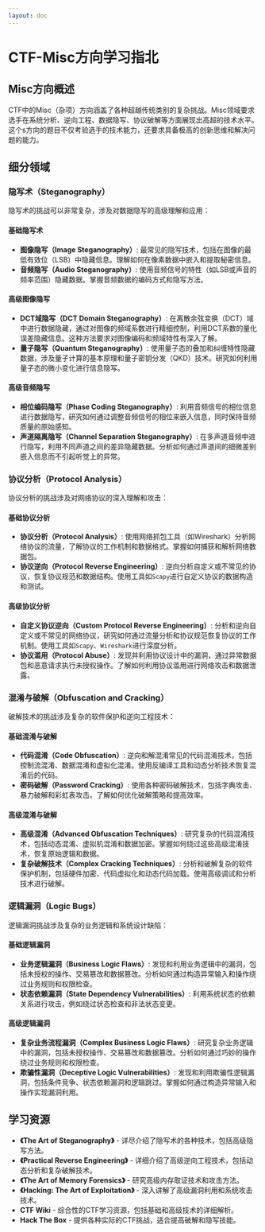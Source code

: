 ```yaml
---
layout: doc
---
```


# CTF-Misc方向学习指北

## Misc方向概述

CTF中的Misc（杂项）方向涵盖了各种超越传统类别的复杂挑战。Misc领域要求选手在系统分析、逆向工程、数据隐写、协议破解等方面展现出高超的技术水平。这个s方向的题目不仅考验选手的技术能力，还要求具备极高的创新思维和解决问题的能力。

## 细分领域

### 隐写术（Steganography）

隐写术的挑战可以非常复杂，涉及对数据隐写的高级理解和应用：

#### 基础隐写术

- **图像隐写（Image Steganography）**: 最常见的隐写技术，包括在图像的最低有效位（LSB）中隐藏信息。理解如何在像素数据中嵌入和提取秘密信息。
- **音频隐写（Audio Steganography）**: 使用音频信号的特性（如LSB或声音的频率范围）隐藏数据。掌握音频数据的编码方式和隐写方法。

#### 高级图像隐写

- **DCT域隐写（DCT Domain Steganography）**: 在离散余弦变换（DCT）域中进行数据隐藏，通过对图像的频域系数进行精细控制，利用DCT系数的量化误差隐藏信息。这种方法要求对图像编码和频域特性有深入了解。
- **量子隐写（Quantum Steganography）**: 使用量子态的叠加和纠缠特性隐藏数据，涉及量子计算的基本原理和量子密钥分发（QKD）技术。研究如何利用量子态的微小变化进行信息隐写。

#### 高级音频隐写

- **相位编码隐写（Phase Coding Steganography）**: 利用音频信号的相位信息进行数据隐写，研究如何通过调整音频信号的相位来嵌入信息，同时保持音频质量的原始感知。
- **声道隔离隐写（Channel Separation Steganography）**: 在多声道音频中进行隐写，利用不同声道之间的差异隐藏数据。分析如何通过声道间的细微差别嵌入信息而不引起听觉上的异常。

### 协议分析（Protocol Analysis）

协议分析的挑战涉及对网络协议的深入理解和攻击：

#### 基础协议分析

- **协议分析（Protocol Analysis）**: 使用网络抓包工具（如Wireshark）分析网络协议的流量，了解协议的工作机制和数据格式。掌握如何捕获和解析网络数据包。
- **协议逆向（Protocol Reverse Engineering）**: 逆向分析自定义或不常见的协议，恢复协议规范和数据结构。使用工具如`Scapy`进行自定义协议的数据构造和测试。

#### 高级协议分析

- **自定义协议逆向（Custom Protocol Reverse Engineering）**: 分析和逆向自定义或不常见的网络协议，研究如何通过流量分析和协议规范恢复协议的工作机制。使用工具如`Scapy`、`Wireshark`进行深度分析。
- **协议滥用（Protocol Abuse）**: 发现并利用协议设计中的漏洞，通过异常数据包和恶意请求执行未授权操作。了解如何利用协议滥用进行网络攻击和数据泄露。

### 混淆与破解（Obfuscation and Cracking）

破解技术的挑战涉及复杂的软件保护和逆向工程技术：

#### 基础混淆与破解

- **代码混淆（Code Obfuscation）**: 逆向和解混淆常见的代码混淆技术，包括控制流混淆、数据混淆和虚拟化混淆。使用反编译工具和动态分析技术恢复混淆后的代码。
- **密码破解（Password Cracking）**: 使用各种密码破解技术，包括字典攻击、暴力破解和彩虹表攻击。了解如何优化破解策略和提高效率。

#### 高级混淆与破解

- **高级混淆（Advanced Obfuscation Techniques）**: 研究复杂的代码混淆技术，包括动态混淆、虚拟机混淆和数据加密。掌握如何绕过这些高级混淆技术，恢复原始逻辑和数据。
- **复杂破解技术（Complex Cracking Techniques）**: 分析和破解复杂的软件保护机制，包括硬件加密、代码虚拟化和动态代码加载。使用高级调试和分析技术进行破解。

### 逻辑漏洞（Logic Bugs）

逻辑漏洞挑战涉及复杂的业务逻辑和系统设计缺陷：

#### 基础逻辑漏洞

- **业务逻辑漏洞（Business Logic Flaws）**: 发现和利用业务逻辑中的漏洞，包括未授权的操作、交易篡改和数据篡改。分析如何通过构造异常输入和操作绕过业务规则和权限检查。
- **状态依赖漏洞（State Dependency Vulnerabilities）**: 利用系统状态的依赖关系进行攻击，例如绕过状态检查和非法状态变更。

#### 高级逻辑漏洞

- **复杂业务流程漏洞（Complex Business Logic Flaws）**: 研究复杂业务逻辑中的漏洞，包括未授权操作、交易篡改和数据篡改。分析如何通过巧妙的操作绕过业务规则和权限检查。
- **欺骗性漏洞（Deceptive Logic Vulnerabilities）**: 发现和利用欺骗性逻辑漏洞，包括条件竞争、状态依赖漏洞和逻辑跳过。掌握如何通过构造异常输入和操作实现漏洞利用。

## 学习资源

- **《The Art of Steganography》** - 详尽介绍了隐写术的各种技术，包括高级隐写方法。
- **《Practical Reverse Engineering》** - 详细介绍了高级逆向工程技术，包括动态分析和复杂破解技术。
- **《The Art of Memory Forensics》** - 研究高级内存取证技术和攻击方法。
- **《Hacking: The Art of Exploitation》** - 深入讲解了高级漏洞利用和系统攻击技术。
- **CTF Wiki** - 综合性的CTF学习资源，包括基础和高级技术的详细解析。
- **Hack The Box** - 提供各种实际的CTF挑战，适合提高破解和隐写技能。

<PageRebuild />
